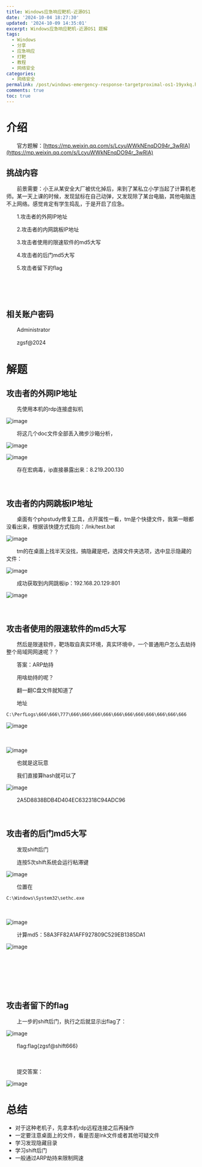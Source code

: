 ```yaml
---
title: Windows应急响应靶机-近源OS1
date: '2024-10-04 18:27:30'
updated: '2024-10-09 14:35:01'
excerpt: Windows应急响应靶机-近源OS1 题解
tags:
  - Windows
  - 分享
  - 应急响应
  - 打靶
  - 教程
  - 网络安全
categories:
  - 网络安全
permalink: /post/windows-emergency-response-targetproximal-os1-19yxkq.html
comments: true
toc: true
---
```


# 介绍

　　官方题解：[https://mp.weixin.qq.com/s/LcyuWWkNEnqDO94r_3wRlA](https://mp.weixin.qq.com/s/LcyuWWkNEnqDO94r_3wRlA)

## 挑战内容

　　前景需要：小王从某安全大厂被优化掉后，来到了某私立小学当起了计算机老师。某一天上课的时候，发现鼠标在自己动弹，又发现除了某台电脑，其他电脑连不上网络。感觉肯定有学生捣乱，于是开启了应急。

　　1.攻击者的外网IP地址

　　2.攻击者的内网跳板IP地址

　　3.攻击者使用的限速软件的md5大写

　　4.攻击者的后门md5大写

　　5.攻击者留下的flag

　　‍

　　‍

## 相关账户密码

　　Administrator

　　zgsf@2024

# 解题

## 攻击者的外网IP地址

　　先使用本机的rdp连接虚拟机

​![image](https://cdn.jsdelivr.net/gh/AgonySec/Picture/siyuan/image-20241009105303-1c0zsuh.png)​

　　将这几个doc文件全部丢入微步沙箱分析，

​![image](https://cdn.jsdelivr.net/gh/AgonySec/Picture/siyuan/image-20241009105716-8858zu8.png)​

​![image](https://cdn.jsdelivr.net/gh/AgonySec/Picture/siyuan/image-20241009105855-x072lr9.png)​

　　存在宏病毒，ip直接暴露出来：8.219.200.130

　　‍

## 攻击者的内网跳板IP地址

　　桌面有个phpstudy修复工具，点开属性一看，tm是个快捷文件，我第一眼都没看出来，根据该快捷方式指向：/lnk/test.bat

​![image](https://cdn.jsdelivr.net/gh/AgonySec/Picture/siyuan/image-20241009110029-suucsrd.png)​

　　tm的在桌面上找半天没找，搞隐藏是吧，选择文件夹选项，选中显示隐藏的文件：

​![image](https://cdn.jsdelivr.net/gh/AgonySec/Picture/siyuan/image-20241009110821-zrp9x75.png)​

　　成功获取到内网跳板ip：192.168.20.129:801

​![image](https://cdn.jsdelivr.net/gh/AgonySec/Picture/siyuan/image-20241009110935-y1180te.png)​

　　‍

## 攻击者使用的限速软件的md5大写

　　然后是限速软件，靶场取自真实环境，真实环境中，一个普通用户怎么去劫持整个局域网网速呢？？

　　答案：ARP劫持

　　用啥劫持的呢？

　　翻一翻C盘文件就知道了

　　地址

```
C:\PerfLogs\666\666\777\666\666\666\666\666\666\666\666\666\666\666
```

​![image](https://cdn.jsdelivr.net/gh/AgonySec/Picture/siyuan/image-20241009123555-bagxc9f.png)​

　　‍

​![image](https://cdn.jsdelivr.net/gh/AgonySec/Picture/siyuan/image-20241009123630-gmxwcyi.png)​

　　也就是这玩意

　　我们直接算hash就可以了

​![image](https://cdn.jsdelivr.net/gh/AgonySec/Picture/siyuan/image-20241009123806-hg5h9q6.png)​

　　2A5D8838BDB4D404EC632318C94ADC96

　　‍

## 攻击者的后门md5大写

　　发现shift后门

　　连按5次shift系统会运行粘滞键

​![image](https://cdn.jsdelivr.net/gh/AgonySec/Picture/siyuan/image-20241009123927-s70beks.png)​

　　位置在

```
C:\Windows\System32\sethc.exe
```

　　​​

​![image](https://cdn.jsdelivr.net/gh/AgonySec/Picture/siyuan/image-20241009124100-kuhe2fg.png)​

　　计算md5：58A3FF82A1AFF927809C529EB1385DA1

​![image](https://cdn.jsdelivr.net/gh/AgonySec/Picture/siyuan/image-20241009124151-jijav11.png)​

　　‍

　　‍

　　‍

## 攻击者留下的flag

　　上一步的shift后门，执行之后就显示出flag了：

​![image](https://cdn.jsdelivr.net/gh/AgonySec/Picture/siyuan/image-20241009123927-s70beks.png)​

　　flag:flag{zgsf@shift666}

　　‍

　　提交答案：

​![image](https://cdn.jsdelivr.net/gh/AgonySec/Picture/siyuan/image-20241009125011-azcmlw8.png)​

# 总结

* 对于这种老机子，先拿本机rdp远程连接之后再操作
* 一定要注意桌面上的文件，看是否是lnk文件或者其他可疑文件
* 学习发现隐藏目录
* 学习shift后门
* 一般通过ARP劫持来限制网速

　　‍
